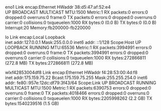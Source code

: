 eno1      Link encap:Ethernet  HWaddr 38:d5:47:af:52:e4  
          UP BROADCAST MULTICAST  MTU:1500  Metric:1
          RX packets:0 errors:0 dropped:0 overruns:0 frame:0
          TX packets:0 errors:0 dropped:0 overruns:0 carrier:0
          collisions:0 txqueuelen:1000 
          RX bytes:0 (0.0 B)  TX bytes:0 (0.0 B)
          Interrupt:20 Memory:fb200000-fb220000 

lo        Link encap:Local Loopback  
          inet addr:127.0.0.1  Mask:255.0.0.0
          inet6 addr: ::1/128 Scope:Host
          UP LOOPBACK RUNNING  MTU:65536  Metric:1
          RX packets:3994991 errors:0 dropped:0 overruns:0 frame:0
          TX packets:3994991 errors:0 dropped:0 overruns:0 carrier:0
          collisions:0 txqueuelen:1000 
          RX bytes:272866811 (272.8 MB)  TX bytes:272866811 (272.8 MB)

wlxf42853004df8 Link encap:Ethernet  HWaddr f4:28:53:00:4d:f8  
          inet addr:175.159.75.22  Bcast:175.159.75.255  Mask:255.255.254.0
          inet6 addr: fe80::957e:12dc:df79:3f43/64 Scope:Link
          UP BROADCAST RUNNING MULTICAST  MTU:1500  Metric:1
          RX packets:6390753 errors:0 dropped:0 overruns:0 frame:0
          TX packets:4018466 errors:0 dropped:0 overruns:0 carrier:0
          collisions:0 txqueuelen:1000 
          RX bytes:2205998262 (2.2 GB)  TX bytes:1540239516 (1.5 GB)

